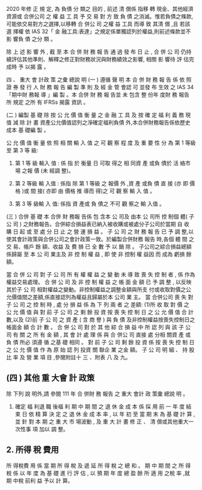  2020 年修 正 規 定, 為 負債 分 類之 目的 , 前述 清 償係 指移 轉 現金、其他經濟資源或 合併公司 之 權 益 工 具 予 交 易 對 方 致 負 債 之消滅。惟若負債之條款,可能依交易對方之選擇,以移轉 合 併公 司 之權 益 工具 而導 致 其清 償 ,且 若該 選 擇權 依 IAS 32「 金 融工具:表達」之規定係單獨認列於權益,則前述條款並不影 響負 債 之分 類 。

 除 上 述 影 響 外 , 截 至 本 合 併 財 務 報 告 通 過 發 布 日 止 , 合 併 公 司 仍持續評估其他準則、解釋之修正對財務狀況與財務績效之影響, 相關 影 響待 評 估完 成時 予 以揭 露 。

四 、 重大 會 計政 策 之彙 總說 明
(一 ) 遵循 聲 明 本 合 併 財 務 報 告 係 依 照 證 券 發 行 人 財 務 報 告 編 製 準 則 及 經 金 管 會認 可 並發 布 生效 之 IAS 34「期中財 務報 導 」編 製 。本 合併 財 務 報 告並 未 包含 整 份年 度財 務 報告 所 規定 之所 有 IFRSs 揭露 資訊 。

(二 ) 編製 基 礎 除 按 公 允 價 值 衡 量 之 金 融 工 具 及 按 確 定 福 利 義 務 現 值 減 除 計 畫 資產公允價值認列之淨確定福利負債 外,本合併財務報告係依歷史 成本 基 礎編 製 。

 公 允 價 值 衡 量 依 照 相 關 輸 入 值 之 可 觀 察 程 度 及 重 要 性 分 為 第 1 等級 至 第 3 等 級:
1. 第 1 等 級 輸入 值 : 係 指 於 衡量 日 可取 得之 相 同資 產 或負 債於 活 絡市 場 之報 價 (未 經調 整)。

2. 第 2 等級 輸 入值 : 係指 除 第 1 等級 之 報價 外 ,資 產 或負 債 直 接
(亦 即 價格 )或 間 接( 亦即 由 價格 推 導而 得)之 可 觀 察 輸 入 值 。

3. 第 3 等 級輸 入 值: 係指 資 產或 負 債之 不可 觀 察之 輸 入值 。

(三 ) 合併 基 礎 本 合併 財 務報 告係 包 含本 公 司及 由本 公 司所 控 制個 體( 子公 司 ) 之財務報告。合併綜合損益表已納入被收購或被處分子公司於當期 自 收 購 日 起 或 至 處 分 日 止 之 營 運 損 益 。 子 公 司 之 財 務 報 告 已 予 調 整,以使其會計政策與合併公司之會計政策一致。於編製合併財務 報告 時,各個 體 間 之交 易、帳戶 餘 額、收益 及 費 損 已 全 數 予 以 銷 除 。 子公司之綜合損益總額係歸屬 至 本 公 司 業主及 非 控 制 權 益 , 即 使 非 控制 權 益因 而 成為 虧損 餘 額。

當 合 併 公 司 對 子 公 司 所 有 權 權 益 之 變 動 未 導 致 喪 失 控 制 者 , 係 作為權益交易處理。 合 併 公 司 及 非 控 制 權 益 之 帳 面 金 額 已 予 調 整 , 以反映其於子 公 司 相對權益之變動。非控制權益之調整金額與所支 付或收取對價之公允價值間之差額,係直接認列為權益且歸屬於本 公司 業 主。 當 合併公司 喪 失 對 子 公 司 之 控 制 時 , 處 分 損 益 係 為 下 列 兩 者 之 差額: (1)所 收 取 對 價 之 公 允 價 值 與 對 前 子 公 司 之 剩 餘 投 資 按 喪 失 控 制 日 之 公 允 價 值 合 計 數,以及 (2)前 子 公 司 之 資 產 ( 含 商 譽 ) 與 負 債 及非控制權益按喪失控制日之帳面金 額 合 計 數 。 合 併 公 司 對 於 其 他 綜 合 損 益 中 所 認 列 與 該 子 公 司 有 關 之 所 有 金 額 , 其 會 計 處 理 係 與 合 併公 司 直接 處 分相 關資 產 或負 債 所必 須遵 循 之基 礎 相同 。 對 前 子 公 司 剩 餘 投 資 係 按 喪 失 控 制 日 之 公 允 價 值 作 為 原 始 認 列 投資 關 聯企 業 之金 額。 子 公 司 明 細 、 持 股 比 率 及 營 業 項 目 ,參閱附註十 三 、附表 八 及 九。

## (四 ) 其他 重 大會 計 政策

 除 下列 說 明外,請 參閱 111 年 合 併財 務 報告 之 重大 會計 政 策彙 總說 明 。

1. 確定 福 利退 職 後福 利 期 中 期 間 之 退 休 金 成 本 係 採 用 前 一 年 度 結 束 日 依 精 算 決 定 之 退 休 金 成 本 率 , 以 年 初 至 當 期 末 為 基 礎 計 算 , 並 針 對 本 期 之 重 大 市 場波動 , 及 重 大 計 畫 修 正 、 清 償或其他重大一次性事 項 加以 調 整。

## 2. 所得 稅 費用

 所 得稅費 用 係 當 期 所 得 稅 及 遞 延 所 得 稅 之 總 和 。 期 中 期 間 之 所 得 稅 係 以 年 度 為 基 礎 進 行 評 估 , 以 預 期 年 度 總 盈 餘 所 適 用 之稅 率 ,就 期 中稅 前利 益 予以 計 算。